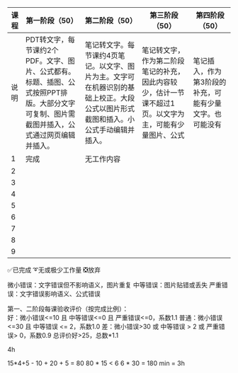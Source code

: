 |课程|第一阶段（50）|第二阶段（50）|第三阶段（50）|第四阶段（50）|
|---|---|---|---|---|
|说明|PDT转文字，每节课约2个PDF。文字、图片、公式都有。标题、插图、公式按照PPT排版。大部分文字可复制、图片需截图并插入，公式通过网页编辑并插入。|笔记转文字。每节课约4页笔记。以文字、图片为主。文字可在机器识别的基础上校正。大段公式以图片形式截图和插入。小公式手动编辑并插入。|笔记转文字，作为第二阶段笔记的补充，因此内容较少，估计一节课不超过1页。以文字为主，可能有少量图片、公式|笔记插入，作为第3阶段的补充，可能有少量文字。也可能没有|
|1|完成|无工作内容|||
|2|||||
|3|||||
|4|||||
|5|||||
|6|||||
|7|||||
|8|||||
|9|||||



&#x2705;已完成
&#x27B0;无或极少工作量
&#x274E;放弃

微小错误：文字错误但不影响语义，图片重复
中等错误：图片贴错或丢失
严重错误：文字错误影响语义、公式错误

第一、二阶段每课验收评价（按完成比例）：  
好：微小错误<=10 且 中等错误<=0 且 严重错误<=0，系数1.1
普通：微小错误<=30 且 中等错误 <= 2，系数1.0
差：微小错误>30 或 中等错误 > 2 或 严重错误> 0，系数0.9
总评价好>25，总数*1.1


4h

15*4+5 - 10 + 20 + 5 = 80
80 * 15 < 6
6 * 30 = 180 min = 3h

